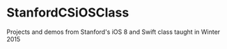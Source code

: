 # StanfordCSiOSClass
Projects and demos from Stanford's iOS 8 and Swift class taught in Winter 2015
